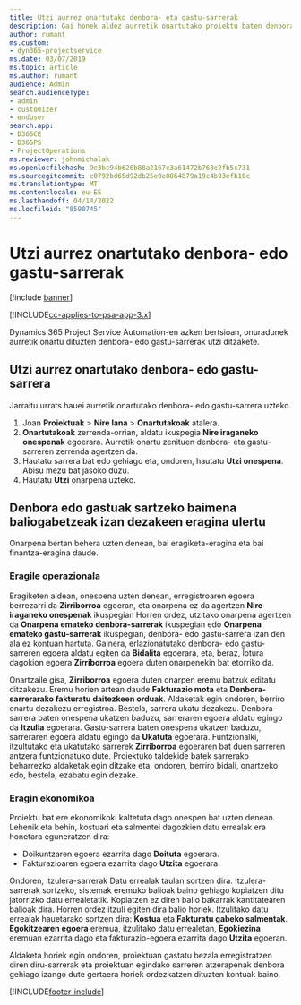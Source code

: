 ```yaml
---
title: Utzi aurrez onartutako denbora- eta gastu-sarrerak
description: Gai honek aldez aurretik onartutako proiektu baten denbora- edo gastu-transakzioa uzteari buruzko informazioa eskaintzen du.
author: rumant
ms.custom:
- dyn365-projectservice
ms.date: 03/07/2019
ms.topic: article
ms.author: rumant
audience: Admin
search.audienceType:
- admin
- customizer
- enduser
search.app:
- D365CE
- D365PS
- ProjectOperations
ms.reviewer: johnmichalak
ms.openlocfilehash: 9e3bc94b626b88a2167e3a61472b768e2fb5c731
ms.sourcegitcommit: c0792bd65d92db25e0e8864879a19c4b93efb10c
ms.translationtype: MT
ms.contentlocale: eu-ES
ms.lasthandoff: 04/14/2022
ms.locfileid: "8590745"
---
```

# <a name="cancel-previously-approved-time-or-expense-entries"></a>Utzi aurrez onartutako denbora- edo gastu-sarrerak

[!include [banner](../includes/psa-now-project-operations.md)]

[!INCLUDE[cc-applies-to-psa-app-3.x](../includes/cc-applies-to-psa-app-3x.md)]

Dynamics 365 Project Service Automation-en azken bertsioan, onuradunek aurretik onartu dituzten denbora- edo gastu-sarrerak utzi ditzakete.

## <a name="cancel-a-previously-approved-time-or-expense-entry"></a>Utzi aurrez onartutako denbora- edo gastu-sarrera

Jarraitu urrats hauei aurretik onartutako denbora- edo gastu-sarrera uzteko.

1. Joan **Proiektuak** \> **Nire lana** \> **Onartutakoak** atalera.
2. **Onartutakoak** zerrenda-orrian, aldatu ikuspegia **Nire iraganeko onespenak** egoerara. Aurretik onartu zenituen denbora- eta gastu-sarreren zerrenda agertzen da.
3. Hautatu sarrera bat edo gehiago eta, ondoren, hautatu **Utzi onespena**. Abisu mezu bat jasoko duzu.
4. Hautatu **Utzi** onarpena uzteko.

## <a name="understand-the-impact-of-canceling-a-time-or-expense-entry-approval"></a>Denbora edo gastuak sartzeko baimena baliogabetzeak izan dezakeen eragina ulertu

Onarpena bertan behera uzten denean, bai eragiketa-eragina eta bai finantza-eragina daude.

### <a name="operational-impact"></a>Eragile operazionala

Eragiketen aldean, onespena uzten denean, erregistroaren egoera berrezarri da **Zirriborroa** egoeran, eta onarpena ez da agertzen **Nire iraganeko onespenak** ikuspegian Horren ordez, utzitako onarpena agertzen da **Onarpena emateko denbora-sarrerak** ikuspegian edo **Onarpena emateko gastu-sarrerak** ikuspegian, denbora- edo gastu-sarrera izan den ala ez kontuan hartuta. Gainera, erlazionatutako denbora- edo gastu-sarreren egoera aldatu egiten da **Bidalita** egoerara, eta, beraz, lotura dagokion egoera **Zirriborroa** egoera duten onarpenekin bat etorriko da.

Onartzaile gisa, **Zirriborroa** egoera duten onarpen eremu batzuk editatu ditzakezu. Eremu horien artean daude **Fakturazio mota** eta **Denbora-sarrerarako fakturatu daitezkeen orduak**. Aldaketak egin ondoren, berriro onartu dezakezu erregistroa. Bestela, sarrera ukatu dezakezu. Denbora-sarrera baten onespena ukatzen baduzu, sarreraren egoera aldatu egingo da **Itzulia** egoerara. Gastu-sarrera baten onespena ukatzen baduzu, sarreraren egoera aldatu egingo da **Ukatuta** egoerara. Funtzionalki, itzultutako eta ukatutako sarrerek **Zirriborroa** egoeraren bat duen sarreren antzera funtzionatuko dute. Proiektuko taldekide batek sarrerako beharrezko aldaketak egin ditzake eta, ondoren, berriro bidali, onartzeko edo, bestela, ezabatu egin dezake.

### <a name="financial-impact"></a>Eragin ekonomikoa

Proiektu bat ere ekonomikoki kaltetuta dago onespen bat uzten denean. Lehenik eta behin, kostuari eta salmentei dagozkien datu errealak era honetara eguneratzen dira:

- Doikuntzaren egoera ezarrita dago **Doituta** egoerara.
- Fakturazioaren egoera ezarrita dago **Utzita** egoerara.

Ondoren, itzulera-sarrerak Datu errealak taulan sortzen dira. Itzulera-sarrerak sortzeko, sistemak eremuko balioak baino gehiago kopiatzen ditu jatorrizko datu errealetatik. Kopiatzen ez diren balio bakarrak kantitatearen balioak dira. Horren ordez itzuli egiten dira balio horiek. Itzulitako datu errealak hauetarako sortzen dira: **Kostua** eta **Fakturatu gabeko salmentak**. **Egokitzearen egoera** eremua, itzulitako datu errealetan, **Egokiezina** eremuan ezarrita dago eta fakturazio-egoera ezarrita dago **Utzita** egoeran.

Aldaketa horiek egin ondoren, proiektuan gastatu bezala erregistratzen diren diru-sarrerak eta proiektuan egindako sarreren atzerapenak denbora gehiago izango dute gertaera horiek ordezkatzen dituzten kontuak baino.


[!INCLUDE[footer-include](../includes/footer-banner.md)]
